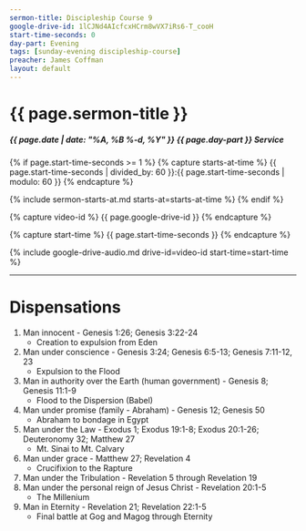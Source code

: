 ```yaml
---
sermon-title: Discipleship Course 9
google-drive-id: 1lCJNd4AIcfcxHCrm8wVX7iRs6-T_cooH
start-time-seconds: 0
day-part: Evening
tags: [sunday-evening discipleship-course]
preacher: James Coffman
layout: default
---
```


# {{ page.sermon-title }}

##### {{ page.date | date: "%A, %B %-d, %Y" }} {{ page.day-part }} Service

{% if page.start-time-seconds >= 1 %}
{% capture starts-at-time %}
{{ page.start-time-seconds | divided_by: 60 }}:{{ page.start-time-seconds | modulo: 60 }}
{% endcapture %}

{% include sermon-starts-at.md starts-at=starts-at-time %}
{% endif %}

{% capture video-id %}
{{ page.google-drive-id }}
{% endcapture %}

{% capture start-time %}
{{ page.start-time-seconds }}
{% endcapture %}

{% include google-drive-audio.md drive-id=video-id start-time=start-time %}

***

# Dispensations

1. Man innocent - Genesis 1:26; Genesis 3:22-24
    - Creation to expulsion from Eden
2. Man under conscience - Genesis 3:24; Genesis 6:5-13; Genesis 7:11-12, 23
    - Expulsion to the Flood
3. Man in authority over the Earth (human government) - Genesis 8; Genesis 11:1-9
    - Flood to the Dispersion (Babel)
4. Man under promise (family - Abraham) - Genesis 12; Genesis 50
    - Abraham to bondage in Egypt
5. Man under the Law - Exodus 1; Exodus 19:1-8; Exodus 20:1-26; Deuteronomy 32; Matthew 27
    - Mt. Sinai to Mt. Calvary
6. Man under grace - Matthew 27; Revelation 4
    - Crucifixion to the Rapture
7. Man under the Tribulation - Revelation 5 through Revelation 19
8. Man under the personal reign of Jesus Christ - Revelation 20:1-5
    - The Millenium
9. Man in Eternity - Revelation 21; Revelation 22:1-5
    - Final battle at Gog and Magog through Eternity